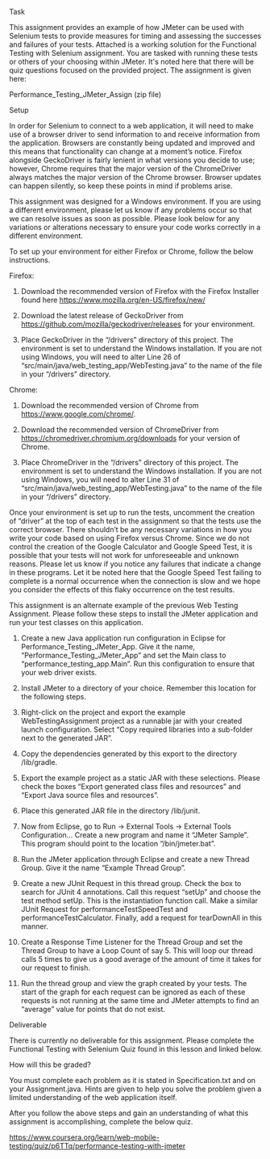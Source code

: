 Task

This assignment provides an example of how JMeter can be used with Selenium tests to provide measures for timing and assessing the successes and failures of your tests. Attached is a working solution for the Functional Testing with Selenium assignment. You are tasked with running these tests or others of your choosing within JMeter. It's noted here that there will be quiz questions focused on the provided project. The assignment is given here:

Performance_Testing_JMeter_Assign (zip file)

Setup

In order for Selenium to connect to a web application, it will need to make use of a browser driver to send information to and receive information from the application. Browsers are constantly being updated and improved and this means that functionality can change at a moment’s notice. Firefox alongside GeckoDriver is fairly lenient in what versions you decide to use; however, Chrome requires that the major version of the ChromeDriver always matches the major version of the Chrome browser. Browser updates can happen silently, so keep these points in mind if problems arise.

This assignment was designed for a Windows environment. If you are using a different environment, please let us know if any problems occur so that we can resolve issues as soon as possible. Please look below for any variations or alterations necessary to ensure your code works correctly in a different environment.

To set up your environment for either Firefox or Chrome, follow the below instructions.

Firefox:

1. Download the recommended version of Firefox with the Firefox Installer found here https://www.mozilla.org/en-US/firefox/new/

2. Download the latest release of GeckoDriver from https://github.com/mozilla/geckodriver/releases for your environment.

3. Place GeckoDriver in the “/drivers” directory of this project. The environment is set to understand the Windows installation. If you are not using Windows, you will need to alter Line 26 of “src/main/java/web_testing_app/WebTesting.java” to the name of the file in your “/drivers” directory.



Chrome:

1. Download the recommended version of Chrome from https://www.google.com/chrome/.

2. Download the recommended version of ChromeDriver from https://chromedriver.chromium.org/downloads for your version of Chrome.

3. Place ChromeDriver in the “/drivers” directory of this project. The environment is set to understand the Windows installation. If you are not using Windows, you will need to alter Line 31 of “src/main/java/web_testing_app/WebTesting.java” to the name of the file in your “/drivers” directory.



Once your environment is set up to run the tests, uncomment the creation of “driver” at the top of each test in the assignment so that the tests use the correct browser. There shouldn’t be any necessary variations in how you write your code based on using Firefox versus Chrome. Since we do not control the creation of the Google Calculator and Google Speed Test, it is possible that your tests will not work for unforeseeable and unknown reasons. Please let us know if you notice any failures that indicate a change in these programs. Let it be noted here that the Google Speed Test failing to complete is a normal occurrence when the connection is slow and we hope you consider the effects of this flaky occurrence on the test results.


This assignment is an alternate example of the previous Web Testing Assignment. Please follow these steps to install the JMeter application and run your test classes on this application.

1. Create a new Java application run configuration in Eclipse for Performance_Testing_JMeter_App. Give it the name, “Performance_Testing_JMeter_App” and set the Main class to “performance_testing_app.Main”. Run this configuration to ensure that your web driver exists.

2. Install JMeter to a directory of your choice. Remember this location for the following steps.

3. Right-click on the project and export the example WebTestingAssignment project as a runnable jar with your created launch configuration. Select “Copy required libraries into a sub-folder next to the generated JAR”.

4. Copy the dependencies generated by this export to the directory <JMeter>/lib/gradle.

5. Export the example project as a static JAR with these selections. Please check the boxes “Export generated class files and resources” and “Export Java source files and resources”.

6. Place this generated JAR file in the directory <JMeter>/lib/junit.

7. Now from Eclipse, go to Run → External Tools → External Tools Configuration… Create a new program and name it “JMeter Sample”. This program should point to the location “<JMeter>/bin/jmeter.bat”.

8. Run the JMeter application through Eclipse and create a new Thread Group. Give it the name “Example Thread Group”.

9. Create a new JUnit Request in this thread group. Check the box to search for JUnit 4 annotations. Call this request “setUp” and choose the test method setUp. This is the instantiation function call. Make a similar JUnit Request for performanceTestSpeedTest and performanceTestCalculator. Finally, add a request for tearDownAll in this manner.

10. Create a Response Time Listener for the Thread Group and set the Thread Group to have a Loop Count of say 5. This will loop our thread calls 5 times to give us a good average of the amount of time it takes for our request to finish.

11. Run the thread group and view the graph created by your tests. The start of the graph for each request can be ignored as each of these requests is not running at the same time and JMeter attempts to find an “average” value for points that do not exist.


Deliverable

There is currently no deliverable for this assignment. Please complete the Functional Testing with Selenium Quiz found in this lesson and linked below.


How will this be graded?

You must complete each problem as it is stated in Specification.txt and on your Assignment.java. Hints are given to help you solve the problem given a limited understanding of the web application itself.

After you follow the above steps and gain an understanding of what this assignment is accomplishing, complete the below quiz.

https://www.coursera.org/learn/web-mobile-testing/quiz/p6TTq/performance-testing-with-jmeter